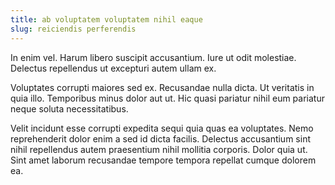 ```yaml
---
title: ab voluptatem voluptatem nihil eaque
slug: reiciendis perferendis
---
```


In enim vel. Harum libero suscipit accusantium. Iure ut odit molestiae. Delectus repellendus ut excepturi autem ullam ex.

Voluptates corrupti maiores sed ex. Recusandae nulla dicta. Ut veritatis in quia illo. Temporibus minus dolor aut ut. Hic quasi pariatur nihil eum pariatur neque soluta necessitatibus.

Velit incidunt esse corrupti expedita sequi quia quas ea voluptates. Nemo reprehenderit dolor enim a sed id dicta facilis. Delectus accusantium sint nihil repellendus autem praesentium nihil mollitia corporis. Dolor quia ut. Sint amet laborum recusandae tempore tempora repellat cumque dolorem ea.
